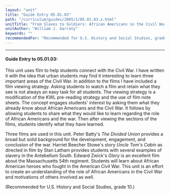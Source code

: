 ```yaml
---
layout: "unit"
title: "Guide Entry 05.01.03"
path: "/curriculum/guides/2005/1/05.01.03.x.html"
unitTitle: "From Slaves to Soldiers: African Americans in the Civil War"
unitAuthor: "William J. Garraty"
keywords: ""
recommendedFor: "Recommended for U.S. History and Social Studies, grade 10."
---
```

<body>
<hr/>
 <h4>
  Guide Entry to 05.01.03:
 </h4>
 <p>
  This unit uses film to help students connect with the Civil War. I have written it with the idea that urban students may find it interesting to learn three important areas of the Civil War. In addition to the films I have included a film viewing strategy. Asking students to watch a film and retain what they see is not always an easy task for all students. The viewing strategy is a modification of the KWL pre-reading strategy and the use of film note sheets. The concept engages students' interest by asking them what they already know about African Americans and the Civil War. It follows by allowing students to share what they would like to learn regarding the role of African Americans and the war. Then after viewing the sections of the films, students identify what they have learned.
 </p>
<p>
  Three films are used in this unit. Peter Batty's
  <i>
   The Divided Union
  </i>
  provides a broad but solid background for the development, engagement, and conclusion of the war. Harriet Beecher Stowe's story
  <i>
   Uncle Tom's Cabin
  </i>
  as directed in film by Stan Latham provides students with several examples of slavery in the Antebellum South. Edward Zwick's
  <i>
   Glory
  </i>
  is an excellent film about the Massachusetts 54th regiment. Students will learn about African American heroes who fought in the American Civil War. This unit is an effort to create an understanding of the role of African Americans in the Civil War and motivations of others involved as well.
 </p>
<p>
  (Recommended for U.S. History and Social Studies, grade 10.)
 </p>

</body>